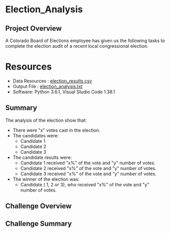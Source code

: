 # Election_Analysis
## Project Overview
A Colorado Board of Elections employee has given us the following tasks to complete the election audit of a recent local congressional election.

# Resources
- Data Resources : [election_results.csv](/resources/election_results.csv)
- Output File : [election_analysis.txt](/analysis/election_analysis.txt)
- Software: Python 3.6.1,  Visual Studio Code 1.38.1

## Summary
The analysis of the election show that:
- There were "x" votes cast in the election.
- The candidates were:
    - Candidate 1
    - Candidate 2
    - Candidate 3
- The candidate results were:
    - Candidate 1 received "x%" of the vote and "y" number of votes.
    - Candidate 2 received "x%" of the vote and "y" number of votes.
    - Candidate 3 received "x%" of the vote and "y" number of votes.
- The winner of the election was:
    - Candidate ( 1, 2 or 3), who received "x%" of the vote and "y" number of votes.
 
 ## Challenge Overview
 
 ## Challenge Summary
